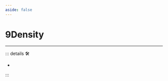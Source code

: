 ```yaml
---
aside: false
---
```

# 9Density

---

<!-- =================================================== -->
<!-- =================================================== -->
<!-- =================================================== -->
<!-- =================================================== -->
<!-- =================================================== -->
::: details 🛠

-

:::
